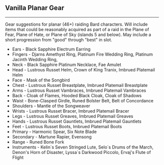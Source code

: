 ## Vanilla Planar Gear

---

Gear suggestions for planar (46+) raiding Bard characters. Will include items that could be reasonably acquired as part of a raid in the Plane of Fear, Plane of Hate, or Plane of Sky (islands 5 and below). May include a short progression from "good" through "best" in slot.

* Ears - Black Sapphire Electrum Earring
* Fingers - Djarns Amethyst Ring, Platinum Fire Wedding Ring, Platinum Jacinth Wedding Ring,
* Neck - Black Sapphire Platinum Necklace, Fae Amulet
* Head - Lustrous Russet Helm, Crown of King Tranix, Imbrued Platemail Helm
* Face - Mask of the Songbird
* Chest - Lustrous Russet Breastplate, Imbrued Platemail Breastplate
* Arms - Lustrous Russet Vambraces, Imbrued Platemail Vambraces
* Back - Cloak of Flames, Hooded Black Cloak, Cloak of Shadows
* Waist - Bone-Clasped Girdle, Runed Bolster Belt, Belt of Concordance
* Shoulders - Mantle of the Songweaver
* Wrists - Lustrous Russet Bracer, Imbrued Platemail Bracer
* Legs - Lustrous Russet Greaves, Imbrued Platemail Greaves
* Hands - Lustrous Russet Gauntlets, Imbrued Platemail Gauntlets
* Feet - Lustrous Russet Boots, Imbrued Platemail Boots
* Primary - Harmonic Spear, Six Note Blade
* Secondary - Martune Rapier, Evensong
* Range - Runed Bone Fork
* Instruments - Kelin\`s Seven Stringed Lute, Selo\`s Drums of the March, Denon's Horn of Disaster, Lyssa`s Darkwood Piccolo, Ervaj's Flute of Flight

